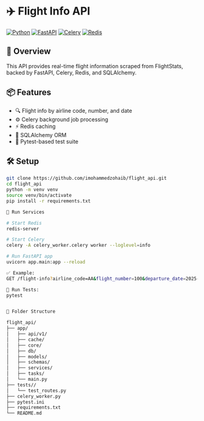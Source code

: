 # ✈️ Flight Info API

[![Python](https://img.shields.io/badge/python-3.9%2B-blue)](https://www.python.org/)
[![FastAPI](https://img.shields.io/badge/FastAPI-async%20web%20framework-green)](https://fastapi.tiangolo.com/)
[![Celery](https://img.shields.io/badge/Celery-Task%20Queue-%23E0004D)](https://docs.celeryq.dev/en/stable/)
[![Redis](https://img.shields.io/badge/Redis-Caching-red)](https://redis.io/)


## 🚀 Overview

This API provides real-time flight information scraped from FlightStats, backed by FastAPI, Celery, Redis, and SQLAlchemy.

## 📦 Features

- 🔍 Flight info by airline code, number, and date
- ⚙️ Celery background job processing
- ⚡ Redis caching
- 💾 SQLAlchemy ORM
- 🧪 Pytest-based test suite

## 🛠️ Setup

```bash
git clone https://github.com/imohammedzohaib/flight_api.git
cd flight_api
python -m venv venv
source venv/bin/activate
pip install -r requirements.txt

📡 Run Services

# Start Redis
redis-server

# Start Celery
celery -A celery_worker.celery worker --loglevel=info

# Run FastAPI app
uvicorn app.main:app --reload

✅ Example:
GET /flight-info?airline_code=AA&flight_number=100&departure_date=2025-06-25

🧪 Run Tests:
pytest


📂 Folder Structure

flight_api/
├── app/
│   ├── api/v1/
│   ├── cache/
│   ├── core/
│   ├── db/
│   ├── models/
│   ├── schemas/
│   ├── services/
│   ├── tasks/
│   └── main.py
├── tests//
│   └── test_routes.py
├── celery_worker.py
├── pytest.ini
├── requirements.txt
└── README.md
